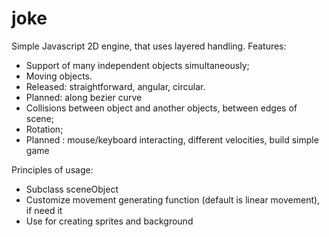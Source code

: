 joke
====

Simple Javascript 2D engine, that uses layered handling. 
Features:
* Support of many independent objects  simultaneously;
* Moving objects.
*  Released: straightforward, angular, circular.
*  Planned: along bezier curve
* Collisions between object and another objects, between edges of scene;
* Rotation;
* Planned : mouse/keyboard interacting, different velocities, build simple game 

Principles of usage:
 * Subclass sceneObject 
 * Customize movement generating function (default is linear movement), if need it
 * Use for creating sprites and background
 
